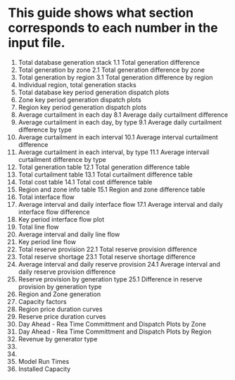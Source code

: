 # This guide shows what section corresponds to each number in the input file. 

1. Total database generation stack
1.1 Total generation difference
2. Total generation by zone
2.1 Total generation difference by zone
3. Total generation by region
3.1 Total generation difference by region
4. Individual region, total generation stacks
5. Total database key period generation dispatch plots
6. Zone key period generation dispatch plots
7. Region key period generation dispatch plots
8. Average curtailment in each day
8.1 Average daily curtailment difference
9. Average curtailment in each day, by type
9.1 Average daily curtailment difference by type
10. Average curtailment in each interval
10.1 Average interval curtailment difference
11. Average curtailment in each interval, by type
11.1 Average intervail curtailment difference by type
12. Total generation table
12.1 Total generation difference table
13. Total curtailment table
13.1 Total curtailment difference table
14. Total cost table
14.1 Total cost difference table
15. Region and zone info table
15.1 Region and zone difference table
16. Total interface flow
17. Average interval and daily interface flow
17.1 Average interval and daily interface flow difference
18. Key period interface flow plot
19. Total line flow
20. Average interval and daily line flow
21. Key period line flow
22. Total reserve provision
22.1 Total reserve provision difference
23. Total reserve shortage
23.1 Total reserve shortage difference
24. Average interval and daily reserve provision
24.1 Average interval and daily reserve provision difference
25. Reserve provision by generation type
25.1 Difference in reserve provision by generation type
26. Region and Zone generation
27. Capacity factors
28. Region price duration curves
29. Reserve price duration curves
30. Day Ahead - Rea Time Committment and Dispatch Plots by Zone
31. Day Ahead - Rea Time Committment and Dispatch Plots by Region
32. Revenue by generator type
33. 
34.
35. Model Run Times
36. Installed Capacity
